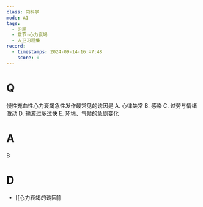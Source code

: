 ```yaml
---
class: 内科学
mode: A1
tags:
  - 习题
  - 章节-心力衰竭
  - 人卫习题集
record:
  - timestamps: 2024-09-14-16:47:48
    score: 0
---
```


# Q
慢性充血性心力衰竭急性发作最常见的诱因是
A. 心律失常 
B. 感染
C. 过劳与情绪激动 
D. 输液过多过快
E. 环境、气候的急剧变化

# A
B

# D
- [[心力衰竭的诱因]]